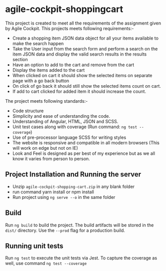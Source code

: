 # agile-cockpit-shoppingcart
This project is created to meet all the requirements of the assignment given by Agile Cockpit. This projects meets following requirements:-
- Create a shopping item JSON data object for all your items available to make the search happen
- Take the User input from the search form and perform a search on the item JSON data and display the valid search results in the results section
- Have an option to add to the cart and remove from the cart
- Display the items added to the cart
- When clicked on cart it should show the selected items on separate page with a go back button
- On click of go back it should still show the selected items count on cart.
- If add to cart clicked for added item it should increase the count.

The project meets following standards:-
- Code structure 
- Simplicity and ease of understanding the code. 
- Understanding of Angular, HTML, JSON and SCSS. 
- Unit test cases along with coverage (Run command: `ng test --coverage`)
- Use of pre-processor language SCSS for writing styles
- The website is responsive and compatible in all modern browsers (This will work on edge but not on IE)
- Look and Feel is designed as per best of my experience but as we all know it varies from person to person.
## Project Installation and Running the server
- Unzip `agile-cockpit-shopping-cart.zip` in any blank folder
- run command yarn install or npm install
- Run project using `ng serve --o` in the same folder

## Build
Run `ng build` to build the project. The build artifacts will be stored in the `dist/` directory. Use the `--prod` flag for a production build.

## Running unit tests
Run `ng test` to execute the unit tests via Jest. To capture the coverage as well, use command `ng test --coverage`
